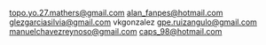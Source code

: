 topo.yo.27.mathers@gmail.com
alan_fanpes@hotmail.com
glezgarciasilvia@gmail.com
vkgonzalez
gpe.ruizangulo@gmail.com
manuelchavezreynoso@gmail.com
caps_98@hotmail.com